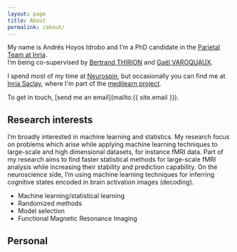 ```yaml
---
layout: page
title: About
permalink: /about/
---
```


My name is Andrés Hoyos Idrobo and I’m a PhD candidate in the 
[Parietal Team at Inria](https://team.inria.fr/parietal/).  
I’m being co-supervised by 
[Bertrand THIRION](https://team.inria.fr/parietal/bertrand-thirions-page/)
and [Gaël VAROQUAUX](http://gael-varoquaux.info/).

I spend most of my time at 
[Neurospin](http://i2bm.cea.fr/drf/i2bm/Pages/NeuroSpin.aspx), but
occasionally you can find me at 
[Inria Saclay](http://www.msr-inria.fr/researchers/andres-hoyos-idrobo/), where
I'm part of the [medilearn project](http://www.msr-inria.fr/projects/medilearn/).


To get in touch, [send me an email](mailto:{{ site.email }}).


## Research interests ##

I’m broadly interested in machine learning and statistics. 
My research focus on problems which arise while applying machine learning 
techniques to large-scale and high dimensional datasets, for instance 
fMRI data. Part of my research aims to find faster statistical methods for 
large-scale fMRI analysis while increasing their stability and prediction
capability. On the neuroscience side, I’m using machine learning techniques 
for inferring cognitive states encoded in brain activation images (decoding).

* Machine learning/statistical learning
* Randomized methods 
* Model selection
* Functional Magnetic Resonance Imaging


## Personal ##




